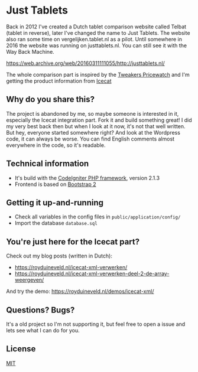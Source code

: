 # Just Tablets

Back in 2012 I've created a Dutch tablet comparison website called Telbat (tablet in reverse), later I've changed the name to Just Tablets. The website also ran some time on vergelijken.tablet.nl as a pilot. Until somewhere in 2016 the website was running on justtablets.nl. You can still see it with the Way Back Machine.

https://web.archive.org/web/20160311111055/http://justtablets.nl/

The whole comparison part is inspired by the [Tweakers Pricewatch](https://tweakers.net/categorie/822/tablets/producten/) and I'm getting the product information from [Icecat](http://icecat.nl/)

## Why do you share this?

The project is abandoned by me, so maybe someone is interested in it, especially the Icecat integration part. Fork it and build something great! I did my very best back then but when I look at it now, it's not that well written. But hey, everyone started somewhere right? And look at the Wordpress code, it can always be worse. You can find English comments almost everywhere in the code, so it's readable.

## Technical information

- It's build with the [CodeIgniter PHP framework](https://codeigniter.com/), version 2.1.3
- Frontend is based on [Bootstrap 2](http://getbootstrap.com/2.3.2/)

## Getting it up-and-running

- Check all variables in the config files in `public/application/config/`
- Import the database `database.sql`

## You're just here for the Icecat part?

Check out my blog posts (written in Dutch):

- https://royduineveld.nl/icecat-xml-verwerken/
- https://royduineveld.nl/icecat-xml-verwerken-deel-2-de-array-weergeven/

And try the demo: https://royduineveld.nl/demos/icecat-xml/

## Questions? Bugs?

It's a old project so I'm not supporting it, but feel free to open a issue and lets see what I can do for you.

## License
[MIT](LICENSE.txt)

